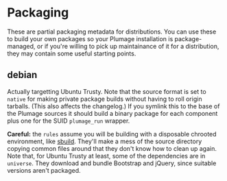 # Packaging
These are partial packaging metadata for distributions.
You can use these to build your own packages so your Plumage installation is package-managed, or if you're willing to pick up maintainance of it for a distribution, they may contain some useful starting points.

## debian
Actually targetting Ubuntu Trusty.
Note that the source format is set to `native` for making private package builds without having to roll origin tarballs.
(This also affects the changelog.)
If you symlink this to the base of the Plumage sources it should build a binary package for each component plus one for the SUID `plumage_run` wrapper.

**Careful:** the `rules` assume you will be building with a disposable chrooted environment, like [sbuild](https://wiki.debian.org/sbuild).
They'll make a mess of the source directory copying common files around that they don't know how to clean up again.
Note that, for Ubuntu Trusty at least, some of the dependencies are in `universe`.
They download and bundle Bootstrap and jQuery, since suitable versions aren't packaged.
